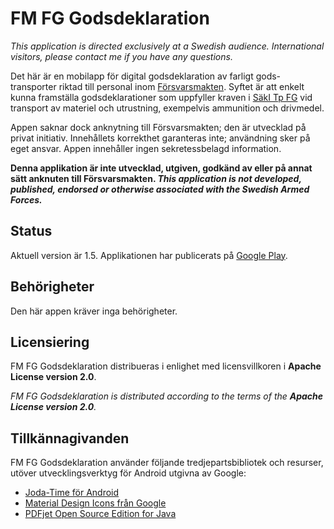 FM FG Godsdeklaration
=====================

_This application is directed exclusively at a Swedish audience. International visitors, please
contact me if you have any questions._

Det här är en mobilapp för digital godsdeklaration av farligt gods-transporter riktad till personal
inom [Försvarsmakten](http://www.forsvarsmakten.se/). Syftet är att enkelt kunna framställa
godsdeklarationer som uppfyller kraven i
[SäkI Tp FG](https://www.forsvarsmakten.se/siteassets/4-om-myndigheten/dokumentfiler/reglementen/saki_tp_farligt_gods_2013.pdf)
vid transport av materiel och utrustning, exempelvis ammunition och drivmedel.

Appen saknar dock anknytning till Försvarsmakten; den är utvecklad på privat initiativ.
Innehållets korrekthet garanteras inte; användning sker på eget ansvar. Appen innehåller
ingen sekretessbelagd information.

**Denna applikation är inte utvecklad, utgiven, godkänd av eller på annat sätt anknuten till
Försvarsmakten. _This application is not developed, published, endorsed or otherwise associated
with the Swedish Armed Forces._**

## Status
Aktuell version är 1.5. Applikationen har publicerats på
[Google Play](https://play.google.com/store/apps/details?id=se.accidis.fmfg.app).

## Behörigheter
Den här appen kräver inga behörigheter.

## Licensiering
FM FG Godsdeklaration distribueras i enlighet med licensvillkoren i **Apache License version 2.0**.

_FM FG Godsdeklaration is distributed according to the terms of the **Apache License version 2.0**._

## Tillkännagivanden
FM FG Godsdeklaration använder följande tredjepartsbibliotek och resurser, utöver
utvecklingsverktyg för Android utgivna av Google:

* [Joda-Time för Android](https://github.com/dlew/joda-time-android)
* [Material Design Icons från Google](https://github.com/google/material-design-icons)
* [PDFjet Open Source Edition for Java](http://pdfjet.com/os/edition.html)
